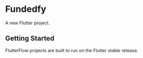# Fundedfy

A new Flutter project.

## Getting Started

FlutterFlow projects are built to run on the Flutter _stable_ release.
